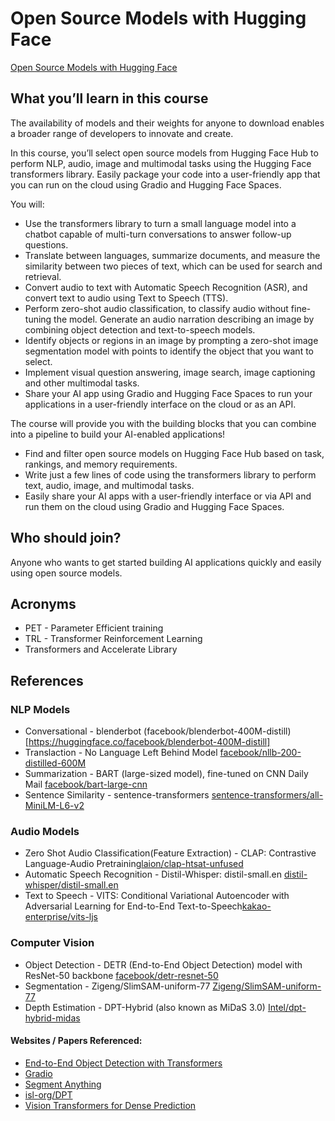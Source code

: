 # Open Source Models with Hugging Face

[Open Source Models with Hugging Face](https://www.deeplearning.ai/short-courses/open-source-models-hugging-face/)

## What you’ll learn in this course
The availability of models and their weights for anyone to download enables a broader range of developers to innovate and create.

In this course, you’ll select open source models from Hugging Face Hub to perform NLP, audio, image and multimodal tasks using the Hugging Face transformers library. Easily package your code into a user-friendly app that you can run on the cloud using Gradio and Hugging Face Spaces.

You will:

- Use the transformers library to turn a small language model into a chatbot capable of multi-turn conversations to answer follow-up questions.
- Translate between languages, summarize documents, and measure the similarity between two pieces of text, which can be used for search and retrieval.
- Convert audio to text with Automatic Speech Recognition (ASR), and convert text to audio using Text to Speech (TTS).
- Perform zero-shot audio classification, to classify audio without fine-tuning the model.
Generate an audio narration describing an image by combining object detection and text-to-speech models.  
- Identify objects or regions in an image by prompting a zero-shot image segmentation model with points to identify the object that you want to select.
- Implement visual question answering, image search, image captioning and other multimodal tasks.
- Share your AI app using Gradio and Hugging Face Spaces to run your applications in a user-friendly interface on the cloud or as an API. 

The course will provide you with the building blocks that you can combine into a pipeline to build your AI-enabled applications!

- Find and filter open source models on Hugging Face Hub based on task, rankings, and memory requirements.
- Write just a few lines of code using the transformers library to perform text, audio, image, and multimodal tasks.
- Easily share your AI apps with a user-friendly interface or via API and run them on the cloud using Gradio and Hugging Face Spaces.

## Who should join?
Anyone who wants to get started building AI applications quickly and easily using open source models.


## Acronyms 
- PET - Parameter Efficient training
- TRL - Transformer Reinforcement Learning
- Transformers and Accelerate Library 

## References

### NLP Models
- Conversational - blenderbot (facebook/blenderbot-400M-distill)[https://huggingface.co/facebook/blenderbot-400M-distill]
- Translaction - No Language Left Behind Model [facebook/nllb-200-distilled-600M](https://huggingface.co/facebook/nllb-200-distilled-600M)
- Summarization - BART (large-sized model), fine-tuned on CNN Daily Mail [facebook/bart-large-cnn](https://huggingface.co/facebook/bart-large-cnn)
- Sentence Similarity - sentence-transformers [sentence-transformers/all-MiniLM-L6-v2](https://huggingface.co/sentence-transformers/all-MiniLM-L6-v2)

### Audio Models
- Zero Shot Audio Classification(Feature Extraction) - CLAP: Contrastive Language-Audio Pretraining[laion/clap-htsat-unfused](https://huggingface.co/laion/clap-htsat-unfused)
- Automatic Speech Recognition - Distil-Whisper: distil-small.en [distil-whisper/distil-small.en](https://huggingface.co/distil-whisper/distil-small.en)
- Text to Speech -  VITS: Conditional Variational Autoencoder with Adversarial Learning for End-to-End Text-to-Speech[kakao-enterprise/vits-ljs](https://huggingface.co/kakao-enterprise/vits-ljs)

### Computer Vision 

- Object Detection - DETR (End-to-End Object Detection) model with ResNet-50 backbone [facebook/detr-resnet-50](https://huggingface.co/facebook/detr-resnet-50)
- Segmentation - Zigeng/SlimSAM-uniform-77 [Zigeng/SlimSAM-uniform-77](https://huggingface.co/Zigeng/SlimSAM-uniform-77)
- Depth Estimation - DPT-Hybrid (also known as MiDaS 3.0) [Intel/dpt-hybrid-midas](https://huggingface.co/Intel/dpt-hybrid-midas)

#### Websites / Papers Referenced: 

- [End-to-End Object Detection with Transformers](https://arxiv.org/abs/2005.12872)
- [Gradio](https://www.gradio.app/)
- [Segment Anything](https://segment-anything.com/)
- [isl-org/DPT](https://github.com/isl-org/DPT)
- [Vision Transformers for Dense Prediction](https://arxiv.org/abs/2103.13413) 

